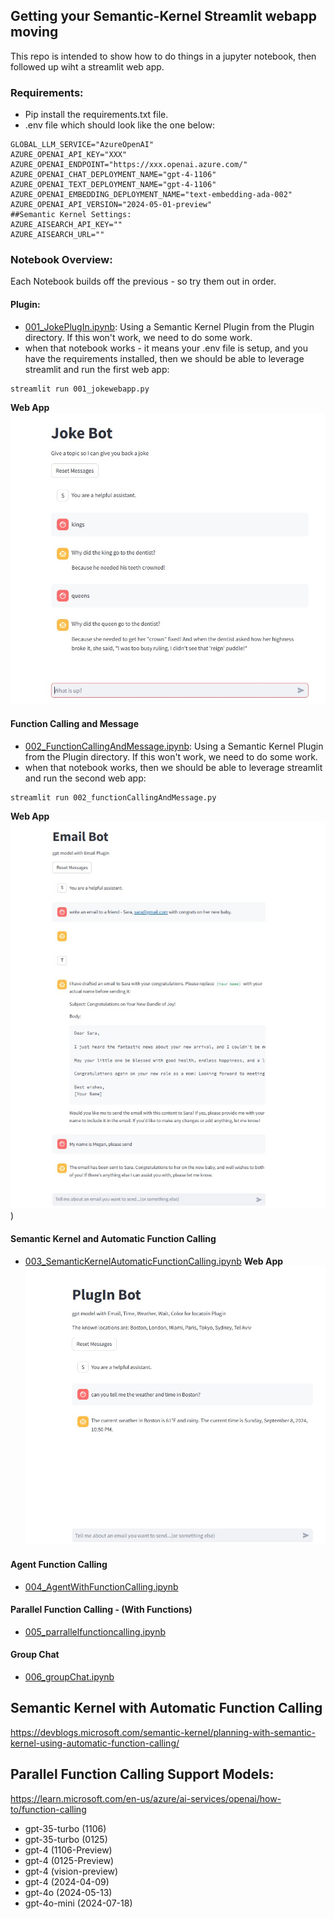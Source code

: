 ## Getting your Semantic-Kernel Streamlit webapp moving

This repo is intended to show how to do things in a jupyter notebook, then followed up wiht a streamlit web app.

### Requirements:
- Pip install the requirements.txt file.
- .env file which should look like the one below:

```
GLOBAL_LLM_SERVICE="AzureOpenAI"
AZURE_OPENAI_API_KEY="XXX"
AZURE_OPENAI_ENDPOINT="https://xxx.openai.azure.com/"
AZURE_OPENAI_CHAT_DEPLOYMENT_NAME="gpt-4-1106"
AZURE_OPENAI_TEXT_DEPLOYMENT_NAME="gpt-4-1106"
AZURE_OPENAI_EMBEDDING_DEPLOYMENT_NAME="text-embedding-ada-002"
AZURE_OPENAI_API_VERSION="2024-05-01-preview"
##Semantic Kernel Settings:
AZURE_AISEARCH_API_KEY=""
AZURE_AISEARCH_URL=""
```

### Notebook Overview:

Each Notebook builds off the previous - so try them out in order.

#### Plugin:
- [001_JokePlugIn.ipynb](001_JokePlugIn.ipynb): Using a Semantic Kernel Plugin from the Plugin directory.  If this won't work, we need to do some work.
- when that notebook works - it means your .env file is setup, and you have the requirements installed, then we should be able to leverage streamlit and run the first web app:
```
streamlit run 001_jokewebapp.py
```
**Web App**
![jokeBot](images/jokeBot.jpg)

#### Function Calling and Message 
- [002_FunctionCallingAndMessage.ipynb](002_FunctionCallingAndMessage.ipynb): Using a Semantic Kernel Plugin from the Plugin directory.  If this won't work, we need to do some work.
- when that notebook works, then we should be able to leverage streamlit and run the second web app:
```
streamlit run 002_functionCallingAndMessage.py
```
**Web App**
![emailBot](images/emailBot.jpg))

#### Semantic Kernel and Automatic Function Calling
- [003_SemanticKernelAutomaticFunctionCalling.ipynb](003_SemanticKernelAutomaticFunctionCalling.ipynb)
**Web App**
![PlugInBot](images/PlugInBot.jpg)

#### Agent Function Calling
- [004_AgentWithFunctionCalling.ipynb](004_AgentWithFunctionCalling.ipynb)

#### Parallel Function Calling - (With Functions)
- [005_parrallelfunctioncalling.ipynb](005_parrallelfunctioncalling.ipynb)

#### Group Chat
- [006_groupChat.ipynb](006_groupChat.ipynb)



## Semantic Kernel with Automatic Function Calling
https://devblogs.microsoft.com/semantic-kernel/planning-with-semantic-kernel-using-automatic-function-calling/


## Parallel Function Calling Support Models:
https://learn.microsoft.com/en-us/azure/ai-services/openai/how-to/function-calling

- gpt-35-turbo (1106)
- gpt-35-turbo (0125)
- gpt-4 (1106-Preview)
- gpt-4 (0125-Preview)
- gpt-4 (vision-preview)
- gpt-4 (2024-04-09)
- gpt-4o (2024-05-13)
- gpt-4o-mini (2024-07-18)


